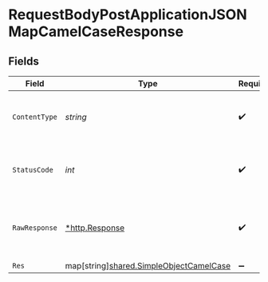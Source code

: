 # RequestBodyPostApplicationJSONMapCamelCaseResponse


## Fields

| Field                                                                                          | Type                                                                                           | Required                                                                                       | Description                                                                                    | Example                                                                                        |
| ---------------------------------------------------------------------------------------------- | ---------------------------------------------------------------------------------------------- | ---------------------------------------------------------------------------------------------- | ---------------------------------------------------------------------------------------------- | ---------------------------------------------------------------------------------------------- |
| `ContentType`                                                                                  | *string*                                                                                       | :heavy_check_mark:                                                                             | HTTP response content type for this operation                                                  |                                                                                                |
| `StatusCode`                                                                                   | *int*                                                                                          | :heavy_check_mark:                                                                             | HTTP response status code for this operation                                                   |                                                                                                |
| `RawResponse`                                                                                  | [*http.Response](https://pkg.go.dev/net/http#Response)                                         | :heavy_check_mark:                                                                             | Raw HTTP response; suitable for custom response parsing                                        |                                                                                                |
| `Res`                                                                                          | map[string][shared.SimpleObjectCamelCase](../../../pkg/models/shared/simpleobjectcamelcase.md) | :heavy_minus_sign:                                                                             | OK                                                                                             | {"mapElem1":"...","mapElem2":"..."}                                                            |